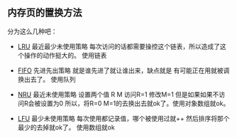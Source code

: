 ## 内存页的置换方法

分为这么几种吧：

- [LRU](./1.go) 最近最少未使用策略 每次访问的话都需要操控这个链表，所以造成了这个操作的动作挺大的。 使用链表

- [FIFO](./2.go) 先进先出策略 就是谁先进了就让谁出来，缺点就是 有可能正在用就被调换出去了。 使用队列

- [NRU](./3.go)  最近未使用策略 设置两个值 R M 访问R=1 修改M=1 但是如果如果不访问R会被设置为0 所以，将R=0 M=1的去换出去就ok了。使用对象数组就ok。

- [LFU](./4.go) 最少未使用策略 每次使用都记录值，哪个被使用过就++ 然后排序将那个最少的去掉就ok了。 使用数组就ok

